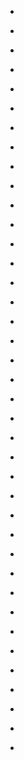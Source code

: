 
- [](/2021/06/1407592883184488451/)

- [](/2020/08/1296340801820061696/)

- [](/2020/08/1294146833359364097/)

- [](/2020/07/1285149646650671105/)

- [](/2020/06/1269810841899003905/)

- [](/2020/02/1224998697416527874/)

- [](/2018/12/1079679918449946625/)

- [](/2018/11/1062673698111467520/)

- [](/2018/11/1062673531891318786/)

- [](/2018/11/1062278408149843968/)

- [](/2018/11/1059635024327102464/)

- [](/2018/01/10156316193913912-0/)

- [](/2018/01/949318192073121792/)

- [](/2017/10/924944351389663232/)

- [](/2017/06/878276759631810560/)

- [](/2017/02/10155335684828912-0/)

- [](/2017/01/10155323095923912-0/)

- [](/2017/01/825889907675537409/)

- [](/2017/01/10155307112053912-0/)

- [](/2017/01/821688045715886080/)

- [](/2017/01/10155256940218912-0/)

- [](/2017/01/10155246179153912-0/)

- [](/2016/12/7sola3e_rg0/)

- [](/2016/12/czl_fj-zzvi/)

- [](/2016/07/vf1juqyd0za/)

- [](/2016/07/750126823065808897/)

- [](/2016/04/717682657010712578/)

- [](/2016/03/714071032680722432/)

- [](/2016/03/714069591337480192/)

- [](/2016/02/ae42gj-vgfc/)

- [](/2016/02/bplymow4jaw/)

- [](/2016/01/685034373704331264/)

- [](/2015/06/a6lsfchgc7e/)

- [](/2015/04/589365133417140224/)

- [](/2014/12/uqxycbqkyra/)

- [](/2014/11/ud1ehen9a4y/)

- [](/2014/11/528700287406469120/)

- [](/2014/10/522720667221762049/)

- [](/2014/10/10153293302688912/)
